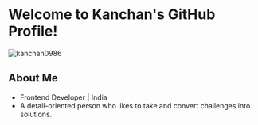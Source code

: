 # Welcome to Kanchan's GitHub Profile!
<p align="left"> <img src="https://komarev.com/ghpvc/?username=kanchan0986&label=Profile%20views&color=0e75b6&style=flat" alt="kanchan0986" /> </p>

## About Me

- Frontend Developer  |  India 
- A detail-oriented person who likes to take and convert challenges into solutions.

<!--

![](https://github-readme-stats.vercel.app/api?username=kanchan0986&show_icons=true&count_private=true)
![](https://github-readme-stats.vercel.app/api/top-langs/?username=kanchan0986&layout=compact)

**kanchan0986/kanchan0986** is a ✨ _special_ ✨ repository because its `README.md` (this file) appears on your GitHub profile.

Here are some ideas to get you started:

- 🔭 I’m currently working on ...
- 🌱 I’m currently learning ...
- 👯 I’m looking to collaborate on ...
- 🤔 I’m looking for help with ...
- 💬 Ask me about ...
- 📫 How to reach me: ...
- 😄 Pronouns: ...
- ⚡ Fun fact: ...
-->

